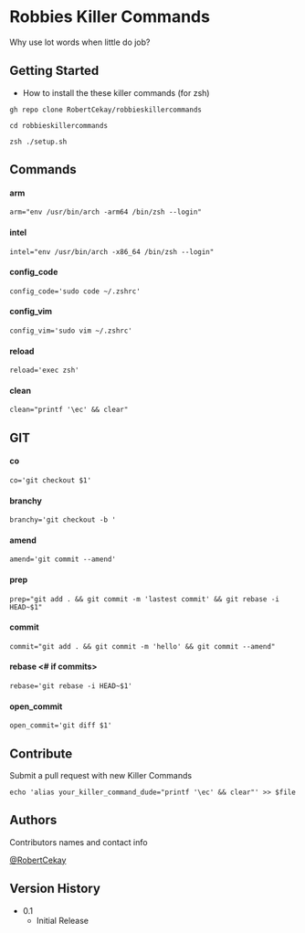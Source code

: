# Robbies Killer Commands

Why use lot words when little do job?

## Getting Started

* How to install the these killer commands (for zsh)
```
gh repo clone RobertCekay/robbieskillercommands

cd robbieskillercommands

zsh ./setup.sh
```
## Commands


#### arm
`arm="env /usr/bin/arch -arm64 /bin/zsh --login"`

#### intel
`intel="env /usr/bin/arch -x86_64 /bin/zsh --login"`

#### config_code
`config_code='sudo code ~/.zshrc'`

#### config_vim
`config_vim='sudo vim ~/.zshrc'`

#### reload
`reload='exec zsh'`

#### clean
`clean="printf '\ec' && clear"`

## GIT
#### co
`co='git checkout $1'`

#### branchy
`branchy='git checkout -b '`

#### amend
`amend='git commit --amend'`

#### prep
`prep="git add . && git commit -m 'lastest commit' && git rebase -i HEAD~$1"`

#### commit
`commit="git add . && git commit -m 'hello' && git commit --amend"`

#### rebase <# if commits>
`rebase='git rebase -i HEAD~$1'`

#### open_commit
`open_commit='git diff $1'`

## Contribute

Submit a pull request with new Killer Commands
```
echo 'alias your_killer_command_dude="printf '\ec' && clear"' >> $file
```

## Authors

Contributors names and contact info

[@RobertCekay](https://github.com/RobertCekay)

## Version History

<!-- * 0.2
    * Various bug fixes and optimizations
    * See [commit change]() or See [release history]() -->
* 0.1
    * Initial Release